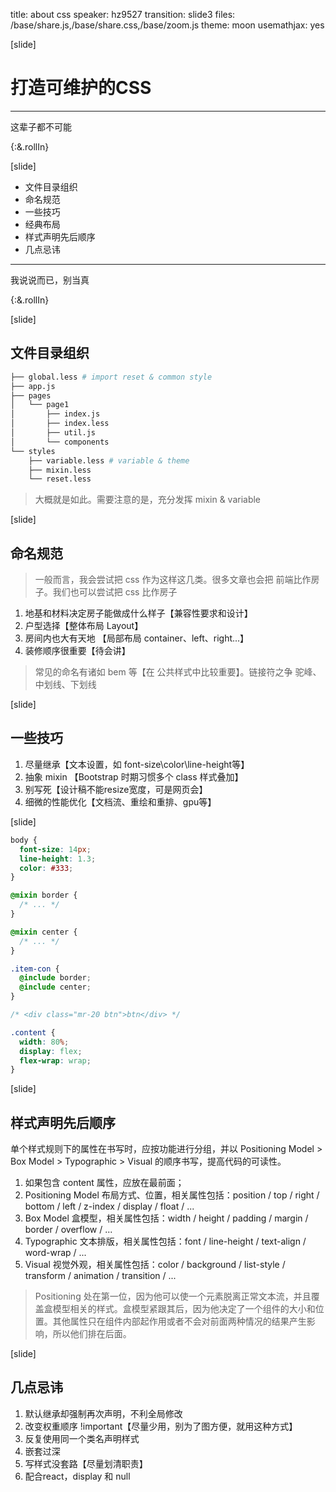 title: about css
speaker: hz9527
transition: slide3
files: /base/share.js,/base/share.css,/base/zoom.js
theme: moon
usemathjax: yes

[slide]

# 打造可维护的CSS

----
这辈子都不可能

{:&.rollIn}

[slide]

- 文件目录组织
- 命名规范
- 一些技巧
- 经典布局
- 样式声明先后顺序
- 几点忌讳

----
我说说而已，别当真

{:&.rollIn}

[slide]

## 文件目录组织

```sh
├── global.less # import reset & common style
├── app.js
├── pages
│   └── page1
│       ├── index.js
│       ├── index.less
│       ├── util.js
│       └── components
└── styles
    ├── variable.less # variable & theme
    ├── mixin.less
    └── reset.less
```

> 大概就是如此。需要注意的是，充分发挥 mixin & variable

[slide]

## 命名规范

> 一般而言，我会尝试把 css 作为这样这几类。很多文章也会把 前端比作房子。我们也可以尝试把 css 比作房子

1. 地基和材料决定房子能做成什么样子【兼容性要求和设计】
2. 户型选择【整体布局 Layout】
3. 房间内也大有天地 【局部布局 container、left、right...】
4. 装修顺序很重要【待会讲】

> 常见的命名有诸如 bem 等【在 公共样式中比较重要】。链接符之争 驼峰、中划线、下划线

[slide]

## 一些技巧

1. 尽量继承【文本设置，如 font-size\color\line-height等】
2. 抽象 mixin 【Bootstrap 时期习惯多个 class 样式叠加】
3. 别写死【设计稿不能resize宽度，可是网页会】
4. 细微的性能优化【文档流、重绘和重排、gpu等】

[slide]

```css
body {
  font-size: 14px;
  line-height: 1.3;
  color: #333;
}

@mixin border {
  /* ... */
}

@mixin center {
  /* ... */
}

.item-con {
  @include border;
  @include center;
}

/* <div class="mr-20 btn">btn</div> */

.content {
  width: 80%;
  display: flex;
  flex-wrap: wrap;
}

```

[slide]

## 样式声明先后顺序

单个样式规则下的属性在书写时，应按功能进行分组，并以 Positioning Model > Box Model > Typographic > Visual 的顺序书写，提高代码的可读性。

1. 如果包含 content 属性，应放在最前面；
2. Positioning Model 布局方式、位置，相关属性包括：position / top / right / bottom / left / z-index / display / float / ...
3. Box Model 盒模型，相关属性包括：width / height / padding / margin / border / overflow / ...
4. Typographic 文本排版，相关属性包括：font / line-height / text-align / word-wrap / ...
5. Visual 视觉外观，相关属性包括：color / background / list-style / transform / animation / transition / ...

> Positioning 处在第一位，因为他可以使一个元素脱离正常文本流，并且覆盖盒模型相关的样式。盒模型紧跟其后，因为他决定了一个组件的大小和位置。其他属性只在组件内部起作用或者不会对前面两种情况的结果产生影响，所以他们排在后面。

[slide]

## 几点忌讳

1. 默认继承却强制再次声明，不利全局修改
2. 改变权重顺序 !important【尽量少用，别为了图方便，就用这种方式】
3. 反复使用同一个类名声明样式
4. 嵌套过深
5. 写样式没套路【尽量划清职责】
6. 配合react，display 和 null
